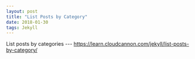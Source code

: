 ```yaml
---
layout: post
title: "List Posts by Category"
date: 2018-01-30
tags: Jekyll
---
```


List posts by categories --- <https://learn.cloudcannon.com/jekyll/list-posts-by-category/>
